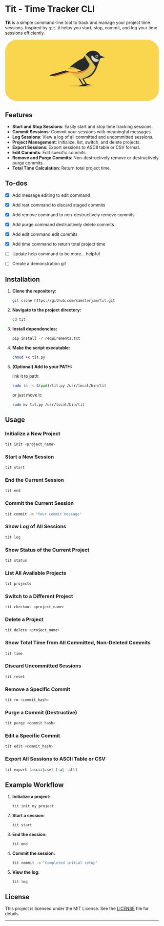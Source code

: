 # Tit - Time Tracker CLI

**Tit** is a simple command-line tool to track and manage your project time sessions. Inspired by `git`, it helps you start, stop, commit, and log your time sessions efficiently.

![Tit Icon](Tit.png)

## Features

- **Start and Stop Sessions**: Easily start and stop time tracking sessions.
- **Commit Sessions**: Commit your sessions with meaningful messages.
- **Log Sessions**: View a log of all committed and uncommitted sessions.
- **Project Management**: Initialize, list, switch, and delete projects.
- **Export Sessions**: Export sessions to ASCII table or CSV format.
- **Edit Commits**: Edit specific commits.
- **Remove and Purge Commits**: Non-destructively remove or destructively purge commits.
- **Total Time Calculation**: Return total project time.

## To-dos

- [x] Add message editing to edit command
- [x] Add rest command to discard staged commits
- [x] Add remove command to non-destructively remove commits
- [x] Add purge command destructively delete commits
- [x] Add edit command edit commits
- [x] Add time command to return total project time
- [ ] Update help command to be more... helpful
- [ ] Create a demonstration gif


## Installation

1. **Clone the repository:**

   ```sh
   git clone https://github.com/samsterjam/tit.git
   ```

2. **Navigate to the project directory:**

   ```sh
   cd tit
   ```

3. **Install dependencies:**

   ```sh
   pip install -r requirements.txt
   ```

4. **Make the script executable:**

   ```sh
   chmod +x tit.py
   ```

5. **(Optional) Add to your PATH:**

   link it to path:

   ```sh
   sudo ln -s $(pwd)/tit.py /usr/local/bin/tit
   ```

   or just move it:

   ```sh
   sudo mv tit.py /usr/local/bin/tit
   ```

## Usage

### Initialize a New Project

```sh
tit init <project_name>
```

### Start a New Session

```sh
tit start
```

### End the Current Session

```sh
tit end
```

### Commit the Current Session

```sh
tit commit -m "Your commit message"
```

### Show Log of All Sessions

```sh
tit log
```

### Show Status of the Current Project

```sh
tit status
```

### List All Available Projects

```sh
tit projects
```

### Switch to a Different Project

```sh
tit checkout <project_name>
```

### Delete a Project

```sh
tit delete <project_name>
```

### Show Total Time from All Committed, Non-Deleted Commits

```sh
tit time
```

### Discard Uncommitted Sessions

```sh
tit reset
```

### Remove a Specific Commit

```sh
tit rm <commit_hash>
```

### Purge a Commit (Destructive)

```sh
tit purge <commit_hash>
```

### Edit a Specific Commit

```sh
tit edit <commit_hash>
```

### Export All Sessions to ASCII Table or CSV

```sh
tit export [ascii|csv] [-a|--all]
```

## Example Workflow

1. **Initialize a project:**

   ```sh
   tit init my_project
   ```

2. **Start a session:**

   ```sh
   tit start
   ```

3. **End the session:**

   ```sh
   tit end
   ```

4. **Commit the session:**

   ```sh
   tit commit -m "Completed initial setup"
   ```

5. **View the log:**
   ```sh
   tit log
   ```

## License

This project is licensed under the MIT License. See the [LICENSE](LICENSE) file for details.

---
